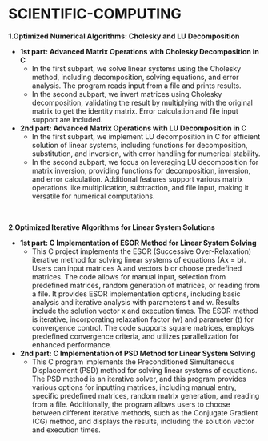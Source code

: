 # SCIENTIFIC-COMPUTING

<strong>1.Optimized Numerical Algorithms: Cholesky and LU Decomposition</strong>
<ul>
  <li><strong>1st part: Advanced Matrix Operations with Cholesky Decomposition in C</strong>
    <ul>
      <li>In the first subpart, we solve linear systems using the Cholesky method, including decomposition, solving equations, and error analysis. The program reads input from a file and prints results.</li>
      <li>In the second subpart, we invert matrices using Cholesky decomposition, validating the result by multiplying with the original matrix to get the identity matrix. Error calculation and file input support are included.</li>
    </ul>
  </li>
  
  <li><strong>2nd part: Advanced Matrix Operations with LU Decomposition in C</strong>
    <ul>
      <li>In the first subpart, we implement LU decomposition in C for efficient solution of linear systems, including functions for decomposition, substitution, and inversion, with error handling for numerical stability.</li>
      <li>In the second subpart, we focus on leveraging LU decomposition for matrix inversion, providing functions for decomposition, inversion, and error calculation. Additional features support various matrix operations like multiplication, subtraction, and file input, making it versatile for numerical computations.</li>
    </ul>
  </li>
</ul>


<br> 

<strong>2.Optimized Iterative Algorithms for Linear System Solutions</strong>
<ul>
  <li><strong>1st part: C Implementation of ESOR Method for Linear System Solving</strong>
    <ul>
      <li>This C project implements the ESOR (Successive Over-Relaxation) iterative method for solving linear systems of equations (Ax = b). Users can input matrices A and vectors b or choose predefined matrices. The code allows for manual input, selection from predefined matrices, random generation of matrices, or reading from a file. It provides ESOR implementation options, including basic analysis and iterative analysis with parameters t and w. Results include the solution vector x and execution times. The ESOR method is iterative, incorporating relaxation factor (w) and parameter (t) for convergence control. The code supports square matrices, employs predefined convergence criteria, and utilizes parallelization for enhanced performance.</li>
    </ul>
  </li>
  
  <li><strong>2nd part: C Implementation of PSD Method for Linear System Solving</strong>
    <ul>
      <li>This C program implements the Preconditioned Simultaneous Displacement (PSD) method for solving linear systems of equations. The PSD method is an iterative solver, and this program provides various options for inputting matrices, including manual entry, specific predefined matrices, random matrix generation, and reading from a file. Additionally, the program allows users to choose between different iterative methods, such as the Conjugate Gradient (CG) method, and displays the results, including the solution vector and execution times.</li>
    </ul>
  </li>
</ul>
